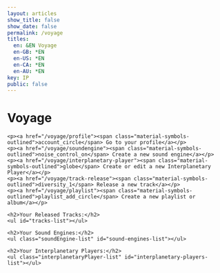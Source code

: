 ```yaml
---
layout: articles
show_title: false
show_date: false
permalink: /voyage
titles:
  en: &EN Voyage
  en-GB: *EN
  en-US: *EN
  en-CA: *EN
  en-AU: *EN
key: IP
public: false
---
```


<!-- Voyage Page Container -->
<div id="voyage-content">
    <h1>Voyage</h1>
    <p id="user-info"></p>

    <p><a href="/voyage/profile"><span class="material-symbols-outlined">account_circle</span> Go to your profile</a></p> 
    <p><a href="/voyage/soundengine"><span class="material-symbols-outlined">noise_control_on</span> Create a new sound engine</a></p> 
    <p><a href="/voyage/interplanetary-player"><span class="material-symbols-outlined">globe</span> Create or edit a new Interplanetary Player</a></p> 
    <p><a href="/voyage/track-release"><span class="material-symbols-outlined">diversity_1</span> Release a new track</a></p> 
    <p><a href="/voyage/playlist"><span class="material-symbols-outlined">playlist_add_circle</span> Create a new playlist or album</a></p> 

    <h2>Your Released Tracks:</h2>
    <ul id="tracks-list"></ul>

    <h2>Your Sound Engines:</h2>
    <ul class="soundEngine-list" id="sound-engines-list"></ul>

    <h2>Your Interplanetary Players:</h2>
    <ul class="interplanetaryPlayer-list" id="interplanetary-players-list"></ul>
</div>

<!-- Toast Notification Container -->
<div id="toastContainer" class="toast-container"></div>

<!-- Include lscache library for Sound Engines caching -->
<script src="https://unpkg.com/lscache/lscache.min.js"></script>

<!-- JavaScript to Handle Data Retrieval and Rendering -->
<script>
/**
 * Fetches data from the API with caching using lscache.
 * Specifically used for Sound Engines.
 * @param {string} url - The API endpoint.
 * @param {string} cacheKey - The key to store/retrieve data from cache.
 * @param {boolean} forceRefresh - If true, bypasses the cache.
 * @returns {Promise<Object>} - The fetched data.
 */
async function fetchDataWithCache(url, cacheKey, forceRefresh = false) {
    if (!forceRefresh) {
        const cachedData = lscache.get(cacheKey);
        if (cachedData) {
            console.log(`Cache hit for ${cacheKey}`);
            return cachedData;
        }
    }

    console.log(`Fetching data from server for ${cacheKey}`);
    try {
        const response = await fetch(url);
        if (!response.ok) {
            throw new Error(`HTTP error! Status: ${response.status}`);
        }
        const data = await response.json();
        lscache.set(cacheKey, data, 5); // Cache for 5 minutes
        console.log(`Data fetched and cached for ${cacheKey}`);
        return data;
    } catch (error) {
        console.error(`Error fetching data from ${url}:`, error);
        throw error;
    }
}

/**
 * Fetches data directly from the API without using caching.
 * Specifically used for Interplanetary Players (IPP).
 * @param {string} url - The API endpoint.
 * @returns {Promise<Object>} - The fetched data.
 */
async function fetchData(url) {
    console.log(`Fetching data from server: ${url}`);
    try {
        const response = await fetch(url);
        if (!response.ok) {
            throw new Error(`HTTP error! Status: ${response.status}`);
        }
        const data = await response.json();
        console.log(`Data fetched successfully from ${url}`);
        return data;
    } catch (error) {
        console.error(`Error fetching data from ${url}:`, error);
        throw error;
    }
}

document.addEventListener('DOMContentLoaded', function() {
    const cachedSession = localStorage.getItem('sessionData');
    const user = cachedSession ? JSON.parse(cachedSession) : null;

    if (user) {
        // Display user-related data using the cached session
        displayUserInfo(user.role || 'Listener', user.username || user.email);
        displayTracks(user.tracksOwned || []);
        displaySoundEnginesBatch(user.enginesOwned || []);
        displayInterplanetaryPlayersBatch(user.interplanetaryPlayersOwned || []);
    } else {
        console.error('No valid session found. Redirecting to login...');
        window.location.href = '/login';
    }
});

/**
 * Function to display user information
 * @param {string} userRole - The role of the user.
 * @param {string} userName - The name of the user.
 */
function displayUserInfo(userRole, userName) {
    const userInfoElement = document.getElementById('user-info');
    userInfoElement.innerHTML = `
        <strong>User Role:</strong> ${userRole}<br>
        <strong>User Name:</strong> ${userName}
    `;
    console.log('User info displayed:', { userRole, userName });
}

/**
 * Function to display tracks on the page
 * @param {Array} tracks - Array of track objects owned by the user.
 */
function displayTracks(tracks) {
    const tracksListElement = document.getElementById('tracks-list');

    if (!tracks || tracks.length === 0) {
        tracksListElement.innerHTML = '<li>No tracks found.</li>';
        console.log('No tracks to display.');
        return;
    }

    tracks.forEach(track => {
        const artistNames = track.artistNames.map(artist => artist.name).join(', ');

        const trackElement = document.createElement('li');
        trackElement.innerHTML = `
            <strong>Artist Name:</strong> ${artistNames}<br>
            <strong>Song Name:</strong> ${track.trackName}<br>
            <strong>Privacy:</strong> ${track.privacy}<br>
            <strong>Release Date:</strong> ${new Date(track.releaseDate).toLocaleDateString()}
        `;
        tracksListElement.appendChild(trackElement);
    });
    console.log(`${tracks.length} tracks displayed.`);
}

/**
 * Function to display sound engines on the page using batch fetching with caching.
 * @param {Array<string>} engineIds - Array of sound engine IDs owned by the user.
 */
async function displaySoundEnginesBatch(engineIds) {
    const soundEnginesListElement = document.getElementById('sound-engines-list');
    soundEnginesListElement.innerHTML = ''; // Clear existing list

    if (!engineIds || engineIds.length === 0) {
        soundEnginesListElement.innerHTML = '<li>No sound engines found.</li>';
        console.log('No sound engines to display.');
        return;
    }

    // Validate and filter sound engine IDs
    const validEngineIds = engineIds.filter(id => isValidObjectId(id));
    if (validEngineIds.length === 0) {
        soundEnginesListElement.innerHTML = '<li>No valid sound engine IDs found.</li>';
        console.warn('No valid sound engine IDs to fetch.');
        return;
    }

    // Create a cache key based on sorted IDs for consistency
    const sortedIds = [...validEngineIds].sort();
    const cacheKey = `soundEngines_batch_${sortedIds.join('_')}`;
    const batchUrl = `http://media.maar.world:3001/api/soundEngines/batch?ids=${sortedIds.join(',')}`;

    try {
        const data = await fetchDataWithCache(batchUrl, cacheKey, false);
        if (data.success && Array.isArray(data.soundEngines)) {
            console.log(`Fetched ${data.soundEngines.length} sound engines.`);
            data.soundEngines.forEach(engine => {
                if (!engine || typeof engine !== 'object') {
                    console.warn('Invalid sound engine data:', engine);
                    return;
                }

                const imageUrl = engine.soundEngineImage
                    ? `https://media.maar.world${encodeURI(engine.soundEngineImage)}`
                    : 'https://media.maar.world/uploads/default/default-soundEngine.jpg'; // Provide a default image path

                const soundEngineName = engine.soundEngineName || 'Unnamed Sound Engine';

                // Create DOM elements
                const soundEngineDiv = document.createElement('li');
                soundEngineDiv.classList.add('soundEngine-list-item');

                soundEngineDiv.innerHTML = `
                    <div class="soundEngine-profile-pic">
                        <img src="${imageUrl}" alt="${soundEngineName}" loading="lazy">
                    </div>
                    <div class="soundEngine-details">
                        <div class="soundEngine-name">${soundEngineName}</div>
                        <div class="soundEngine-availability"><strong>Availability:</strong> ${engine.isPublic ? '🌍 Shared' : '🔐 Exclusive'}</div>
                        <div class="soundEngine-params">
                            <strong>Parameters:</strong> 
                            X: ${engine.xParam.label} (${engine.xParam.min} to ${engine.xParam.max}, Init: ${engine.xParam.initValue}) |
                            Y: ${engine.yParam.label} (${engine.yParam.min} to ${engine.yParam.max}, Init: ${engine.yParam.initValue}) |
                            Z: ${engine.zParam.label} (${engine.zParam.min} to ${engine.zParam.max}, Init: ${engine.zParam.initValue})
                        </div>
                    </div>
                    <div class="soundEngine-actions">
                        <button class="soundEngine-edit-button" onclick="editSoundEngine('${engine._id}')">
                            <span class="material-symbols-outlined">edit</span> 
                        </button>
                        <button 
                            class="btn share-button" 
                            ${engine.isPublic ? '' : 'disabled'} 
                            onclick="shareSoundEngine('${engine._id}')"
                        >
                            <span class="material-symbols-outlined">share</span> 
                        </button>
                    </div>
                `;
                soundEnginesListElement.appendChild(soundEngineDiv);
            });
            console.log('All sound engines displayed successfully.');
        } else {
            console.error('Failed to fetch sound engines:', data.message);
            soundEnginesListElement.innerHTML = '<li>Failed to load sound engines.</li>';
            showToast('Failed to load your sound engines.', 'error');
        }
    } catch (error) {
        console.error('Error displaying sound engines:', error);
        soundEnginesListElement.innerHTML = '<li>An error occurred while loading sound engines.</li>';
        showToast('An error occurred while loading your sound engines.', 'error');
    }
}

/**
 * Function to display interplanetary players on the page without caching.
 * @param {Array<string>} playerIds - Array of interplanetary player IDs owned by the user.
 */
async function displayInterplanetaryPlayersBatch(playerIds) {
    const playersListElement = document.querySelector('.interplanetaryPlayer-list');
    playersListElement.innerHTML = ''; // Clear any existing content

    if (!playerIds || playerIds.length === 0) {
        playersListElement.innerHTML = '<li>No interplanetary players found.</li>';
        console.log('No interplanetary players to display.');
        return;
    }

    // Validate and filter player IDs
    const validPlayerIds = playerIds.filter(id => isValidObjectId(id));
    if (validPlayerIds.length === 0) {
        playersListElement.innerHTML = '<li>No valid interplanetary player IDs found.</li>';
        console.warn('No valid interplanetary player IDs to fetch.');
        return;
    }

    const batchUrl = `http://media.maar.world:3001/api/interplanetaryPlayers/batch?ids=${validPlayerIds.join(',')}`;

    try {
        const data = await fetchData(batchUrl);
        if (data.success && Array.isArray(data.interplanetaryPlayers)) {
            console.log(`Fetched ${data.interplanetaryPlayers.length} interplanetary players.`);
            
            data.interplanetaryPlayers.forEach(player => {
                console.log('Interplanetary Player Object:', player); // <-- Debugging Line

                if (!player || typeof player !== 'object') {
                    console.warn('Invalid interplanetary player data:', player);
                    return;
                }

                // Fetch image from ddd.textureURL, and fall back to a default image
                const imageUrl = player.ddd?.textureURL
                    ? `https://media.maar.world${encodeURI(player.ddd.textureURL)}`
                    : 'https://media.maar.world/uploads/default/default-interplanetaryPlayer.jpg'; // Default image

                // Use artName for the player name
                const playerName = player.artName || 'Unnamed Player'; 
                const sciName = player.sciName || 'Unknown';
                const description = player.description ? player.description.substring(0, 30) + '...' : 'No description available.';

                // Create DOM elements
                const playerDiv = document.createElement('li');
                playerDiv.classList.add('interplanetaryPlayer-list-item');

                playerDiv.innerHTML = `
                    <div class="interplanetaryPlayer-profile-pic">
                        <img src="${imageUrl}" alt="${playerName}" loading="lazy">
                    </div>
                    <div class="interplanetaryPlayer-details">
                        <div class="interplanetaryPlayer-name">${playerName}</div>
                        <div class="interplanetaryPlayer-sciName"><strong>Scientific Name:</strong> ${sciName}</div>
                        <div class="interplanetaryPlayer-description"><strong>Description:</strong> ${description}</div>
                        <div class="interplanetaryPlayer-availability"><strong>Availability:</strong> ${player.isPublic ? '🌍 Public' : '🔐 Private'}</div>
                    </div>
                    <div class="interplanetaryPlayer-actions">
                        <button class="interplanetaryPlayer-edit-button" onclick="editInterplanetaryPlayer('${player._id}')">
                            <span class="material-symbols-outlined">edit</span> 
                        </button>
                        <button 
                            class="btn share-button" 
                            onclick="shareInterplanetaryPlayer('${player._id}')"
                        >
                            <span class="material-symbols-outlined">share</span> 
                        </button>
                    </div>
                `;
                playersListElement.appendChild(playerDiv);
            });
            console.log('All interplanetary players displayed successfully.');
        } else {
            console.error('Failed to fetch interplanetary players:', data.message);
            playersListElement.innerHTML = '<li>Failed to load interplanetary players.</li>';
            showToast('Failed to load your interplanetary players.', 'error');
        }
    } catch (error) {
        console.error('Error displaying interplanetary players:', error);
        playersListElement.innerHTML = '<li>An error occurred while loading interplanetary players.</li>';
        showToast('An error occurred while loading your interplanetary players.', 'error');
    }
}

/**
 * Validate if a string is a valid MongoDB ObjectId.
 * @param {string} id
 * @returns {boolean}
 */
function isValidObjectId(id) {
    return /^[a-fA-F0-9]{24}$/.test(id);
}

/**
 * Function to handle editing a sound engine.
 * @param {string} engineId - The ID of the sound engine to edit.
 */
function editSoundEngine(engineId) {
    console.log(`Editing sound engine with ID: ${engineId}`);
    window.location.href = `/voyage/soundEngine?mode=edit&id=${engineId}`;
}

/**
 * Function to handle sharing a sound engine.
 * @param {string} engineId - The ID of the sound engine to share.
 */
function shareSoundEngine(engineId) {
    const shareUrl = `http://maar.world/xplorer/sound-engine/?engineId=${engineId}`;
    console.log(`Sharing sound engine with URL: ${shareUrl}`);
    navigator.clipboard.writeText(shareUrl)
        .then(() => {
            showToast('Sound engine link copied to clipboard!', 'success');
        })
        .catch(err => {
            console.error('Failed to copy sound engine link:', err);
            showToast('Failed to copy the sound engine link. Please try again.', 'error');
        });
}

/**
 * Function to handle editing an interplanetary player.
 * @param {string} playerId - The ID of the interplanetary player to edit.
 */
function editInterplanetaryPlayer(playerId) {
    console.log(`Editing interplanetary player with ID: ${playerId}`);
    window.location.href = `/voyage/interplanetary-player?mode=edit&playerId=${playerId}`;
}

/**
 * Function to handle sharing an interplanetary player.
 * @param {string} playerId - The ID of the interplanetary player to share.
 */
function shareInterplanetaryPlayer(playerId) {
    const shareUrl = `http://maar.world/xplorer/interplanetary-player/?playerId=${playerId}`;
    console.log(`Sharing interplanetary player with URL: ${shareUrl}`);
    navigator.clipboard.writeText(shareUrl)
        .then(() => {
            showToast('Interplanetary player link copied to clipboard!', 'success');
        })
        .catch(err => {
            console.error('Failed to copy interplanetary player link:', err);
            showToast('Failed to copy the interplanetary player link. Please try again.', 'error');
        });
}

/**
 * Function to display Toast Notifications
 * @param {string} message - The message to display
 * @param {string} type - The type of message ('success' or 'error')
 */
function showToast(message, type = 'success') {
    const toastContainer = document.getElementById('toastContainer');
    if (!toastContainer) {
        console.error('Toast container element not found');
        return; // Exit the function if the toast container is missing
    }

    const toast = document.createElement('div');
    const toastId = `toast_${Date.now()}`;
    toast.classList.add('toast');
    toast.setAttribute('id', toastId);
    if (type === 'success') {
        toast.classList.add('success');
    } else if (type === 'error') {
        toast.classList.add('error');
    }
    toast.textContent = message;
    toastContainer.appendChild(toast);

    // Trigger CSS animation
    setTimeout(() => {
        toast.classList.add('show');
    }, 100);

    // Remove toast after animation
    setTimeout(() => {
        toast.classList.remove('show');
        setTimeout(() => {
            const toastElem = document.getElementById(toastId);
            if (toastElem) {
                toastElem.remove();
            }
        }, 500);
    }, 3000);
}
</script>
